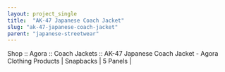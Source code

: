 ```yaml
---
layout: project_single
title:  "AK-47 Japanese Coach Jacket"
slug: "ak-47-japanese-coach-jacket"
parent: "japanese-streetwear"
---
```

Shop :: Agora :: Coach Jackets :: AK-47 Japanese Coach Jacket - Agora Clothing Products | Snapbacks | 5 Panels |